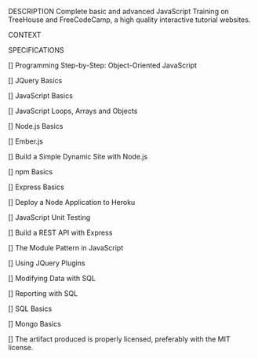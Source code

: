 DESCRIPTION
  Complete basic and advanced JavaScript Training on TreeHouse and FreeCodeCamp, a high quality interactive tutorial websites.

CONTEXT
 

SPECIFICATIONS

 [] Programming Step-by-Step: Object-Oriented JavaScript
 
 [] JQuery Basics
 
 [] JavaScript Basics
 
 [] JavaScript Loops, Arrays and Objects
 
 [] Node.js Basics
 
 [] Ember.js
 
 [] Build a Simple Dynamic Site with Node.js
 
 [] npm Basics
 
 [] Express Basics
 
 [] Deploy a Node Application to Heroku
 
 [] JavaScript Unit Testing
 
 [] Build a REST API with Express
 
 [] The Module Pattern in JavaScript
 
 [] Using JQuery Plugins
 
 [] Modifying Data with SQL
 
 [] Reporting with SQL
 
 [] SQL Basics
 
 [] Mongo Basics

 [] The artifact produced is properly licensed, preferably with the MIT license.
